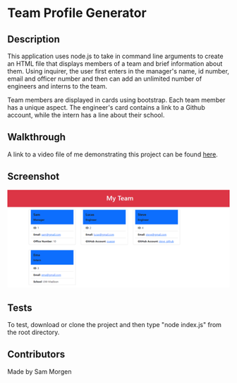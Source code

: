 # Team Profile Generator

## Description

This application uses node.js to take in command line arguments to create an HTML file that displays members of a team and brief information about them. Using inquirer, the user first enters in the manager's name, id number, email and officer number and then can add an unlimited number of engineers and interns to the team.

Team members are displayed in cards using bootstrap. Each team member has a unique aspect. The engineer's card contains a link to a Github account, while the intern has a line about their school.

## Walkthrough

A link to a video file of me demonstrating this project can be found [here](https://drive.google.com/file/d/11xMumhQH4XwQK_Aehq0wLCRmlycRG0su/view).

## Screenshot

![Screenshot of generated webpage](./src/teamprofile.png)

## Tests

To test, download or clone the project and then type "node index.js" from the root directory.

## Contributors

Made by Sam Morgen
